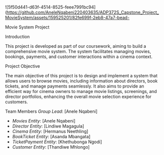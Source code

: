 ![5f50d441-d63f-4514-8525-feee7991bc94](https://github.com/AneleNqabeni220403635/ADP372S_Capstone_Project_MovieSystem/assets/159525201/82fe699f-2eb8-47a7-bead-

Movie System Project

Introduction

This project is developed as part of our coursework, aiming to build a comprehensive movie system. The system facilitates managing movies, bookings, payments, and customer interactions within a cinema context.

Project Objective

The main objective of this project is to design and implement a system that allows users to browse movies, including information about directors, book tickets, and manage payments seamlessly. It also aims to provide an efficient way for cinema owners to manage movie listings, screenings, and director portfolios, enhancing the overall movie selection experience for customers.

Team Members
*Group Lead*: [Anele Nqabeni]
- *Movies Entity*: [Anele Nqabeni]
- *Director Entity*: [Lindiwe Magagula]
- *Cinema Entity*: [Hermanus Neethling]
- *BookTicket Entity*: [Asanda Mbangata]
- *TicketPayment Entity*: [Khethubonga Ngodi]
- *Customer Entity*: [Thandiwe Mhlongo]
